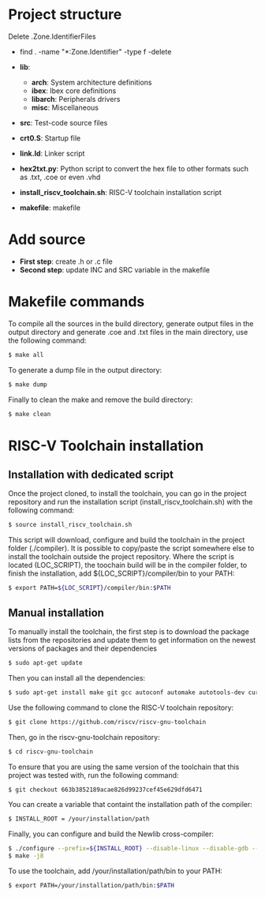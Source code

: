 # Project structure

Delete .Zone.IdentifierFiles
- find . -name "*:Zone.Identifier" -type f -delete

- **lib**:
    - **arch**: System architecture definitions
    - **ibex**: Ibex core definitions
    - **libarch**: Peripherals drivers
    - **misc**: Miscellaneous
- **src**: Test-code source files
- **crt0.S**: Startup file
- **link.ld**: Linker script
- **hex2txt.py**: Python script to convert the hex file to other formats such as .txt, .coe or even .vhd
- **install_riscv_toolchain.sh**: RISC-V toolchain installation script
- **makefile**: makefile

# Add source

- **First step**: create .h or .c file
- **Second step**: update INC and SRC variable in the makefile

# Makefile commands

To compile all the sources in the build directory, generate output files in the output directory and generate .coe and .txt files in the main directory, use the following command:

```bash
$ make all
```

To generate a dump file in the output directory:

```bash
$ make dump
```

Finally to clean the make and remove the build directory:

```bash
$ make clean
```

# RISC-V Toolchain installation

## Installation with dedicated script

Once the project cloned, to install the toolchain, you can go in the project repository and run the installation script (install_riscv_toolchain.sh) with the following command:
```bash
$ source install_riscv_toolchain.sh
```
This script will download, configure and build the toolchain in the project folder (./compiler). It is possible to copy/paste the script somewhere else to install the toolchain outside the project repository.
Where the script is located (LOC_SCRIPT), the toochain build will be in the compiler folder, to finish the installation, add ${LOC_SCRIPT}/compiler/bin to your PATH:
```bash
$ export PATH=${LOC_SCRIPT}/compiler/bin:$PATH
```

## Manual installation

To manually install the toolchain, the first step is to download the package lists from the repositories and update them to get information on the newest versions of packages and their dependencies
```bash
$ sudo apt-get update
```

Then you can install all the dependencies:
```bash
$ sudo apt-get install make git gcc autoconf automake autotools-dev curl python3 libmpc-dev libmpfr-dev libgmp-dev gawk build-essential bison flex texinfo gperf libtool patchutils bc zlib1g-dev libexpat-dev nodejs
```

Use the following command to clone the RISC-V toolchain repository:
```bash
$ git clone https://github.com/riscv/riscv-gnu-toolchain
```

Then, go in the riscv-gnu-toolchain repository:
```bash
$ cd riscv-gnu-toolchain
```

To ensure that you are using the same version of the toolchain that this project was tested with, run the following command:
```bash
$ git checkout 663b3852189acae826d99237cef45e629dfd6471
```

You can create a variable that containt the installation path of the compiler:
```bash
$ INSTALL_ROOT = /your/installation/path
```

Finally, you can configure and build the Newlib cross-compiler:
```bash
$ ./configure --prefix=${INSTALL_ROOT} --disable-linux --disable-gdb --disable-multilib --with-arch=rv32imc --with-abi=ilp32 --with-cmodel=medlow
$ make -j8
```

To use the toolchain, add /your/installation/path/bin to your PATH:
```bash
$ export PATH=/your/installation/path/bin:$PATH
```
